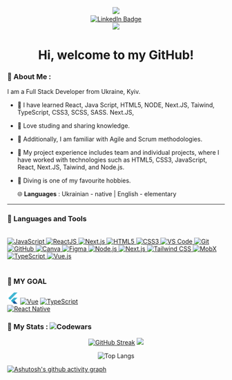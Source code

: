 
<div id="header" align="center">
<!--   <img src="https://media.giphy.com/media/fgLPuyyoxzl3166xGo/giphy-downsized-large.gif" width="100"/> -->
  
   <img src= https://media.giphy.com/media/YYT1W7oFNWnpYyNzSI/giphy.gif width="100"/>
</div>
<!-- badges for social network -->

<div id="badges" align="center">
  <a href="https://www.linkedin.com/in/valerii-viun-32410380/">
    <img src="https://img.shields.io/badge/LinkedIn-blue?style=for-the-badge&logo=linkedin&logoColor=white" alt="LinkedIn Badge"/>
  </a>
</div>
<!-- views counter -->
<div align="center">
<a href="https://u8views.com/github/valerii-viun">
  <img src="https://u8views.com/api/v1/github/profiles/111734415/views/day-week-month-total-count.svg"></a>
</div>

<h1 align="center">
  Hi, welcome to my GitHub!

</h1>

<!-- hero -->
### 💼 About Me :
I am a Full Stack Developer from Ukraine,  Kyiv.
- :open_book: I have learned React, Java Script, HTML5, NODE, Next.JS, Taiwind, TypeScript, CSS3, SCSS, SASS. Next.JS,
- :open_book: Love studing and sharing knowledge.
- :open_book: Additionally, I am familiar with Agile and Scrum methodologies.
- :open_book: My project experience includes team and individual projects, where I have worked with technologies such as HTML5, CSS3, JavaScript, React, Next.JS, Taiwind, and Node.js.
- :open_book: Diving is one of my favourite hobbies.


  🌐 **Languages** : Ukrainian - native | English - elementary

---
### 💼 Languages and Tools

<br />
<div>
<!-- <img src="https://img.shields.io/badge/-javascript-F7DF1E?&style=for-the-badge&logo=javascript&logoColor=black" />
<img src="https://img.shields.io/badge/-ReactJS-grey?&style=for-the-badge&logo=react&logoColor=61DAFB" />
<img scr="https://img.shields.io/badge/Next-black?style=for-the-badge&logo=next.js&logoColor=white" />
<img src="https://img.shields.io/badge/HTML5-E34F26?style=for-the-badge&logo=html5&logoColor=white" />
<img src="https://img.shields.io/badge/-css3-1572B6?&style=for-the-badge&logo=css3&logoColor=white" />
<img src="https://img.shields.io/badge/-VSCode-007ACC?&style=for-the-badge&logo=visual-studio-code&logoColor=white" />
<img src="https://img.shields.io/badge/-Git-F05032?&style=for-the-badge&logo=git&logoColor=white" /> 
<img src="https://img.shields.io/badge/github-%23121011.svg?style=for-the-badge&logo=github&logoColor=white" />
<img src="https://img.shields.io/badge/Canva-%2300C4CC.svg?style=for-the-badge&logo=Canva&logoColor=white" />
<img src="https://img.shields.io/badge/figma-%23F24E1E.svg?style=for-the-badge&logo=figma&logoColor=white" />
<img src="https://img.shields.io/badge/nodejs-%49B137.svg?style=for-the-badge&logo=nodedotjs&logoColor=white" />
<img src="https://img.shields.io/badge/Next.js-000000.svg?style=for-the-badge&logo=next.js&logoColor=white" />
<img src="https://img.shields.io/badge/Tailwind_CSS-06B6D4.svg?style=for-the-badge&logo=tailwindcss&logoColor=white" />
<img src="https://img.shields.io/badge/MobX-FF9955.svg?style=for-the-badge&logo=mobx&logoColor=white" alt="MobX Badge" /> -->
<a href="https://www.javascript.com/" target="_blank" rel="noreferrer">
  <img src="https://img.shields.io/badge/-javascript-F7DF1E?&style=for-the-badge&logo=javascript&logoColor=black" alt="JavaScript" />
</a>

<a href="https://react.dev/" target="_blank" rel="noreferrer">
  <img src="https://img.shields.io/badge/-ReactJS-grey?&style=for-the-badge&logo=react&logoColor=61DAFB" alt="ReactJS" />
</a>

<a href="https://nextjs.org/" target="_blank" rel="noreferrer">
  <img src="https://img.shields.io/badge/Next-black?style=for-the-badge&logo=next.js&logoColor=white" alt="Next.js" />
</a>

<a href="https://developer.mozilla.org/en-US/docs/Glossary/HTML5" target="_blank" rel="noreferrer">
  <img src="https://img.shields.io/badge/HTML5-E34F26?style=for-the-badge&logo=html5&logoColor=white" alt="HTML5" />
</a>

<a href="https://developer.mozilla.org/en-US/docs/Web/CSS" target="_blank" rel="noreferrer">
  <img src="https://img.shields.io/badge/-css3-1572B6?&style=for-the-badge&logo=css3&logoColor=white" alt="CSS3" />
</a>

<a href="https://code.visualstudio.com/" target="_blank" rel="noreferrer">
  <img src="https://img.shields.io/badge/-VSCode-007ACC?&style=for-the-badge&logo=visual-studio-code&logoColor=white" alt="VS Code" />
</a>

<a href="https://git-scm.com/" target="_blank" rel="noreferrer">
  <img src="https://img.shields.io/badge/-Git-F05032?&style=for-the-badge&logo=git&logoColor=white" alt="Git" />
</a>

<a href="https://github.com/" target="_blank" rel="noreferrer">
  <img src="https://img.shields.io/badge/github-%23121011.svg?style=for-the-badge&logo=github&logoColor=white" alt="GitHub" />
</a>

<a href="https://www.canva.com/" target="_blank" rel="noreferrer">
  <img src="https://img.shields.io/badge/Canva-%2300C4CC.svg?style=for-the-badge&logo=Canva&logoColor=white" alt="Canva" />
</a>

<a href="https://www.figma.com/" target="_blank" rel="noreferrer">
  <img src="https://img.shields.io/badge/figma-%23F24E1E.svg?style=for-the-badge&logo=figma&logoColor=white" alt="Figma" />
</a>

<a href="https://nodejs.org/" target="_blank" rel="noreferrer">
  <img src="https://img.shields.io/badge/nodejs-%49B137.svg?style=for-the-badge&logo=nodedotjs&logoColor=white" alt="Node.js" />
</a>

<a href="https://nextjs.org/" target="_blank" rel="noreferrer">
  <img src="https://img.shields.io/badge/Next.js-000000.svg?style=for-the-badge&logo=next.js&logoColor=white" alt="Next.js" />
</a>

<a href="https://tailwindcss.com/" target="_blank" rel="noreferrer">
  <img src="https://img.shields.io/badge/Tailwind_CSS-06B6D4.svg?style=for-the-badge&logo=tailwindcss&logoColor=white" alt="Tailwind CSS" />
</a>

<a href="https://mobx.js.org/" target="_blank" rel="noreferrer">
  <img src="https://img.shields.io/badge/MobX-FF9955.svg?style=for-the-badge&logo=mobx&logoColor=white" alt="MobX" />
</a>
<a href="https://www.typescriptlang.org/" target="_blank" rel="noreferrer">
  <img src="https://img.shields.io/badge/TypeScript-007ACC.svg?style=for-the-badge&logo=typescript&logoColor=white" alt="TypeScript" />
</a>
<a href="https://vuejs.org/" target="_blank" rel="noreferrer">
  <img src="https://img.shields.io/badge/Vue.js-4FC08D.svg?style=for-the-badge&logo=vue.js&logoColor=white" alt="Vue.js" />
</a>

 
  </div>

<br />

### 💼  MY GOAL 
<div style="align: left; width: 50%;">

<a href="https://flutter.dev/" target="_blank" rel="noreferrer"><img src="https://github.com/devicons/devicon/blob/master/icons/flutter/flutter-original.svg" title="Flutter" alt="Flutter" width="26" height="26"/></a>
<a href="https://vuejs.org/" target="_blank" rel="noreferrer"><img src="https://raw.githubusercontent.com/danielcranney/readme-generator/main/public/icons/skills/vuejs-colored.svg" width="26" height="26" alt="Vue" /></a>
<a href="https://www.typescriptlang.org/" target="_blank" rel="noreferrer"><img src="https://raw.githubusercontent.com/danielcranney/readme-generator/main/public/icons/skills/typescript-colored.svg" width="26" height="26" alt="TypeScript" /></a>
<a href="https://reactnative.dev/" target="_blank" rel="noreferrer"><img src="https://ik.imagekit.io/irinavn2011/react-native-logo-768x890.png?updatedAt=1687875595721" title="React Native" alt="React Native" width="26" height="30"/></a>

</div>


### 💼 My Stats : ![Codewars](https://www.codewars.com/users/Valerii69/badges/micro)

<div align="center" display="flex" flex-wrap="wrap"> 
<a href="https://git.io/streak-stats"><img src="https://streak-stats.demolab.com?user=Valerii69&theme=python-dark&border_radius=3&hide_total_contributions=true" alt="GitHub Streak" /></a>

<picture height="150em" width="150em">
  <source
    srcset="https://github-readme-stats.vercel.app/api?username=Valerii69&show_icons=true&theme=dark&theme=transparent&hide_border=true&title_color=5baac7&text_color=4d92a8"
    media="(prefers-color-scheme: dark)"
  />

  
  <img src="https://github-readme-stats.vercel.app/api?username=Valerii69&show_icons=true&theme=transparent&hide_border=true&title_color=5baac7&text_color=4d92a8" />

</picture>

![Top Langs](https://github-readme-stats.vercel.app/api/top-langs/?username=Valerii69&layout=compact&theme=transparent&hide_border=true)

</div>

[![Ashutosh's github activity graph](https://github-readme-activity-graph.vercel.app/graph?username=Valerii69&bg_color=000000&color=ffffff&line=2eb830&point=05ff22&area=true&hide_border=true)](https://github.com/ashutosh00710/github-readme-activity-graph)


<!--
**Valerii69/Valerii69** is a ✨ _special_ ✨ repository because its `README.md` (this file) appears on your GitHub profile.

Here are some ideas to get you started:

- 🔭 I’m currently working on ...
- 🌱 I’m currently learning ...
- 👯 I’m looking to collaborate on ...
- 🤔 I’m looking for help with ...
- 💬 Ask me about ...
- 📫 How to reach me: ...
- 😄 Pronouns: ...
- ⚡ Fun fact: ...
-->
